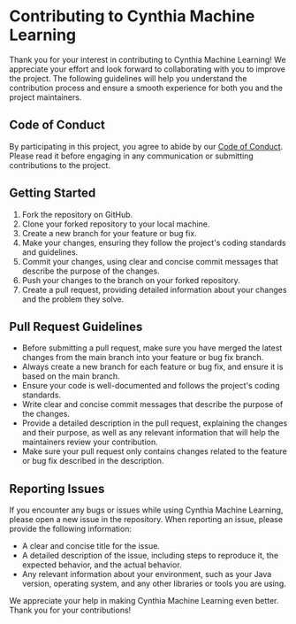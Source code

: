 # Contributing to Cynthia Machine Learning

Thank you for your interest in contributing to Cynthia Machine Learning! We appreciate your effort and look forward to
collaborating with you to improve the project. The following guidelines will help you understand the contribution
process and ensure a smooth experience for both you and the project maintainers.

## Code of Conduct

By participating in this project, you agree to abide by our [Code of Conduct](CODE_OF_CONDUCT.md). Please read it before
engaging in any communication or submitting contributions to the project.

## Getting Started

1. Fork the repository on GitHub.
2. Clone your forked repository to your local machine.
3. Create a new branch for your feature or bug fix.
4. Make your changes, ensuring they follow the project's coding standards and guidelines.
5. Commit your changes, using clear and concise commit messages that describe the purpose of the changes.
6. Push your changes to the branch on your forked repository.
7. Create a pull request, providing detailed information about your changes and the problem they solve.

## Pull Request Guidelines

- Before submitting a pull request, make sure you have merged the latest changes from the main branch into your feature
  or bug fix branch.
- Always create a new branch for each feature or bug fix, and ensure it is based on the main branch.
- Ensure your code is well-documented and follows the project's coding standards.
- Write clear and concise commit messages that describe the purpose of the changes.
- Provide a detailed description in the pull request, explaining the changes and their purpose, as well as any relevant
  information that will help the maintainers review your contribution.
- Make sure your pull request only contains changes related to the feature or bug fix described in the description.

## Reporting Issues

If you encounter any bugs or issues while using Cynthia Machine Learning, please open a new issue in the repository. When
reporting an issue, please provide the following information:

- A clear and concise title for the issue.
- A detailed description of the issue, including steps to reproduce it, the expected behavior, and the actual behavior.
- Any relevant information about your environment, such as your Java version, operating system, and any other libraries
  or tools you are using.

We appreciate your help in making Cynthia Machine Learning even better. Thank you for your contributions!

